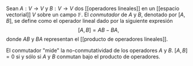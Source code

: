 Sean $A: V \rightarrow V$ y $B: V \rightarrow V$ dos [[operadores lineales]] en un [[espacio vectorial]] $V$ sobre un campo $\mathbb{F}$. El _conmutador_ de $A$ y $B$, denotado por $[A, B]$, se define como el operador lineal dado por la siguiente expresión 
$$
[A,B]=AB−BA,
$$
donde $AB$ y $BA$ representan el [[producto de operadores lineales]].

El conmutador "mide" la no-conmutatividad de los operadores $A$ y $B$. 
$[A, B] = 0$ si y sólo si $A$ y $B$ conmutan bajo el producto de operadores.